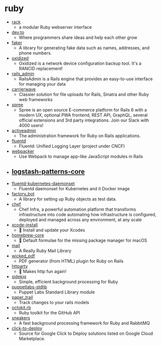 # ruby
- [rack](https://github.com/rack/rack)
  - a modular Ruby webserver interface
- [dev.to](https://github.com/thepracticaldev/dev.to)
  - Where programmers share ideas and help each other grow
- [faker](https://github.com/faker-ruby/faker)
  - A library for generating fake data such as names, addresses, and phone numbers.
- [oxidized](https://github.com/ytti/oxidized)
  - Oxidized is a network device configuration backup tool. It's a RANCID replacement!
- [rails_admin](https://github.com/sferik/rails_admin)
  - RailsAdmin is a Rails engine that provides an easy-to-use interface for managing your data
- [carrierwave](https://github.com/carrierwaveuploader/carrierwave)
  - Classier solution for file uploads for Rails, Sinatra and other Ruby web frameworks
- [spree](https://github.com/spree/spree)
  - Spree is an open source E-commerce platform for Rails 6 with a modern UX, optional PWA frontend, REST API, GraphQL, several official extensions and 3rd party integrations. Join our Slack with 4000 users!
- [activeadmin](https://github.com/activeadmin/activeadmin)
  - The administration framework for Ruby on Rails applications.
- [fluentd](https://github.com/fluent/fluentd)
  - Fluentd: Unified Logging Layer (project under CNCF)
- [webpacker](https://github.com/rails/webpacker)
  - Use Webpack to manage app-like JavaScript modules in Rails
- [logstash-patterns-core](https://github.com/logstash-plugins/logstash-patterns-core)
  - 
- [fluentd-kubernetes-daemonset](https://github.com/fluent/fluentd-kubernetes-daemonset)
  - Fluentd daemonset for Kubernetes and it Docker image
- [factory_bot](https://github.com/thoughtbot/factory_bot)
  - A library for setting up Ruby objects as test data.
- [chef](https://github.com/chef/chef)
  - Chef Infra, a powerful automation platform that transforms infrastructure into code automating how infrastructure is configured, deployed and managed across any environment, at any scale
- [xcode-install](https://github.com/xcpretty/xcode-install)
  - 🔽 Install and update your Xcodes
- [homebrew-core](https://github.com/Homebrew/homebrew-core)
  - 🍻 Default formulae for the missing package manager for macOS
- [mail](https://github.com/mikel/mail)
  - A Really Ruby Mail Library
- [wicked_pdf](https://github.com/mileszs/wicked_pdf)
  - PDF generator (from HTML) plugin for Ruby on Rails
- [httparty](https://github.com/jnunemaker/httparty)
  - 🎉 Makes http fun again!
- [sidekiq](https://github.com/mperham/sidekiq)
  - Simple, efficient background processing for Ruby
- [puppetlabs-stdlib](https://github.com/puppetlabs/puppetlabs-stdlib)
  - Puppet Labs Standard Library module
- [paper_trail](https://github.com/paper-trail-gem/paper_trail)
  - Track changes to your rails models
- [octokit.rb](https://github.com/octokit/octokit.rb)
  - Ruby toolkit for the GitHub API
- [sneakers](https://github.com/jondot/sneakers)
  - A fast background processing framework for Ruby and RabbitMQ
- [click-to-deploy](https://github.com/GoogleCloudPlatform/click-to-deploy)
  - Source for Google Click to Deploy solutions listed on Google Cloud Marketplace.
